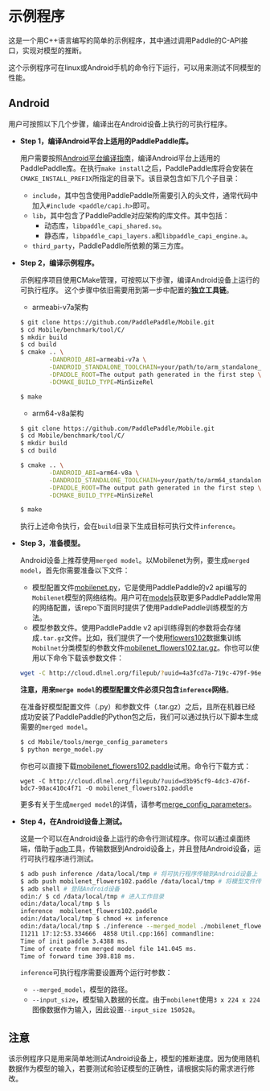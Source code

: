# 示例程序

这是一个用C++语言编写的简单的示例程序，其中通过调用Paddle的C-API接口，实现对模型的推断。

这个示例程序可在linux或Android手机的命令行下运行，可以用来测试不同模型的性能。

## Android
用户可按照以下几个步骤，编译出在Android设备上执行的可执行程序。

- **Step 1，编译Android平台上适用的PaddlePaddle库。**

    用户需要按照[Android平台编译指南](https://github.com/PaddlePaddle/Paddle/blob/develop/doc/mobile/cross_compiling_for_android_cn.md)，编译Android平台上适用的PaddlePaddle库。在执行`make install`之后，PaddlePaddle库将会安装在`CMAKE_INSTALL_PREFIX`所指定的目录下。该目录包含如下几个子目录：
    - `include`，其中包含使用PaddlePaddle所需要引入的头文件，通常代码中加入`#include <paddle/capi.h>`即可。
    - `lib`，其中包含了PaddlePaddle对应架构的库文件。其中包括：
      - 动态库，`libpaddle_capi_shared.so`。
      - 静态库，`libpaddle_capi_layers.a`和`libpaddle_capi_engine.a`。
    - `third_party`，PaddlePaddle所依赖的第三方库。

- **Step 2，编译示例程序。**

    示例程序项目使用CMake管理，可按照以下步骤，编译Android设备上运行的可执行程序。
     这个步骤中依旧需要用到第一步中配置的**独立工具链**。

    - armeabi-v7a架构

    ```bash
    $ git clone https://github.com/PaddlePaddle/Mobile.git
    $ cd Mobile/benchmark/tool/C/
    $ mkdir build
    $ cd build
    $ cmake .. \
            -DANDROID_ABI=armeabi-v7a \
            -DANDROID_STANDALONE_TOOLCHAIN=your/path/to/arm_standalone_toolchain \
            -DPADDLE_ROOT=The output path generated in the first step \
            -DCMAKE_BUILD_TYPE=MinSizeRel

    $ make
    ```

    - arm64-v8a架构

    ```bash
    $ git clone https://github.com/PaddlePaddle/Mobile.git
    $ cd Mobile/benchmark/tool/C/
    $ mkdir build
    $ cd build

    $ cmake .. \
            -DANDROID_ABI=arm64-v8a \
            -DANDROID_STANDALONE_TOOLCHAIN=your/path/to/arm64_standalone_toolchain \
            -DPADDLE_ROOT=The output path generated in the first step \
            -DCMAKE_BUILD_TYPE=MinSizeRel

    $ make
    ```

    执行上述命令执行，会在`build`目录下生成目标可执行文件`inference`。

- **Step 3，准备模型。**

    Android设备上推荐使用`merged model`。以Mobilenet为例，要生成`merged model`，首先你需要准备以下文件：
    - 模型配置文件[mobilenet.py](https://github.com/PaddlePaddle/Mobile/blob/develop/models/mobilenet.py)，它是使用PaddlePaddle的v2 api编写的`Mobilenet`模型的网络结构。用户可在[models](https://github.com/PaddlePaddle/Mobile/tree/develop/models)获取更多PaddlePaddle常用的网络配置，该repo下面同时提供了使用PaddlePaddle训练模型的方法。
    - 模型参数文件。使用PaddlePaddle v2 api训练得到的参数将会存储成`.tar.gz`文件。比如，我们提供了一个使用[flowers102](http://www.robots.ox.ac.uk/~vgg/data/flowers/102/)数据集训练`Mobilnet`分类模型的参数文件[mobilenet\_flowers102.tar.gz](http://cloud.dlnel.org/filepub/?uuid=4a3fcd7a-719c-479f-96e1-28a4c3f2195e)。你也可以使用以下命令下载该参数文件：

    ```bash
    wget -C http://cloud.dlnel.org/filepub/?uuid=4a3fcd7a-719c-479f-96e1-28a4c3f2195e -O mobilenet_flowers102.tar.gz
    ```

    **注意，用来`merge model`的模型配置文件必须只包含`inference`网络**。

    在准备好模型配置文件（.py）和参数文件（.tar.gz）之后，且所在机器已经成功安装了PaddlePaddle的Python包之后，我们可以通过执行以下脚本生成需要的`merged model`。

    ```bash
    $ cd Mobile/tools/merge_config_parameters
    $ python merge_model.py
    ```

    你也可以直接下载[mobilenet\_flowers102.paddle](http://cloud.dlnel.org/filepub/?uuid=d3b95cf9-4dc3-476f-bdc7-98ac410c4f71)试用。命令行下载方式：

    ```
    wget -C http://cloud.dlnel.org/filepub/?uuid=d3b95cf9-4dc3-476f-bdc7-98ac410c4f71 -O mobilenet_flowers102.paddle
    ```

    更多有关于生成`merged model`的详情，请参考[merge\_config\_parameters](https://github.com/PaddlePaddle/Mobile/tree/develop/tools/merge_config_parameters)。

- **Step 4，在Android设备上测试。**

     这是一个可以在Android设备上运行的命令行测试程序。你可以通过桌面终端，借助于[adb](https://developer.android.google.cn/studio/command-line/adb.html?hl=zh-cn#Enabling)工具，传输数据到Android设备上，并且登陆Android设备，运行可执行程序进行测试。

    ```bash
    $ adb push inference /data/local/tmp # 将可执行程序传输到Android设备上
    $ adb push mobilenet_flowers102.paddle /data/local/tmp # 将模型文件传输到Android设备上
    $ adb shell # 登陆Android设备
    odin:/ $ cd /data/local/tmp # 进入工作目录
    odin:/data/local/tmp $ ls
    inference  mobilenet_flowers102.paddle
    odin:/data/local/tmp $ chmod +x inference
    odin:/data/local/tmp $ ./inference --merged_model ./mobilenet_flowers102.paddle --input_size 150528 # 执行测试程序
    I1211 17:12:53.334666  4858 Util.cpp:166] commandline:
    Time of init paddle 3.4388 ms.
    Time of create from merged model file 141.045 ms.
    Time of forward time 398.818 ms.
    ```

    `inference`可执行程序需要设置两个运行时参数：
    - `--merged_model`，模型的路径。
    - `--input_size`，模型输入数据的长度。由于`mobilenet`使用`3 x 224 x 224`图像数据作为输入，因此设置`--input_size 150528`。

## 注意

该示例程序只是用来简单地测试Android设备上，模型的推断速度。因为使用随机数据作为模型的输入，若要测试和验证模型的正确性，请根据实际的需求进行修改。

